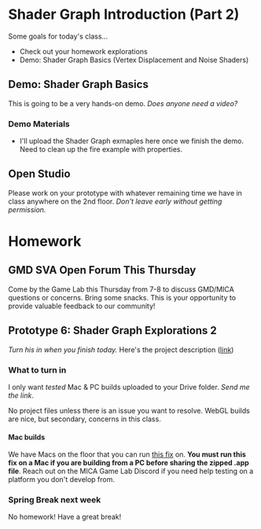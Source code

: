 # Shader Graph Introduction (Part 2)
Some goals for today's class...
- Check out your homework explorations
- Demo: Shader Graph Basics (Vertex Displacement and Noise Shaders)

## Demo: Shader Graph Basics

This is going to be a very hands-on demo. _Does anyone need a video?_

### Demo Materials
- I'll upload the Shader Graph exmaples here once we finish the demo. Need to clean up the fire example with properties.

## Open Studio
Please work on your prototype with whatever remaining time we have in class anywhere on the 2nd floor. _Don't leave early without getting permission._

# Homework

## GMD SVA Open Forum This Thursday
Come by the Game Lab this Thursday from 7-8 to discuss GMD/MICA questions or concerns. Bring some snacks. This is your opportunity to provide valuable feedback to our community!

## Prototype 6: Shader Graph Explorations 2
*Turn his in when you finish today.* Here's the project description ([link](https://docs.google.com/document/d/1QEMvRF1iXej3sS8FbS-alNmehRa0HYxwYSf1XRpsNNU/edit?usp=sharing))

### What to turn in
I only want *tested* Mac & PC builds uploaded to your Drive folder. _Send me the link_. 

No project files unless there is an issue you want to resolve. WebGL builds are nice, but secondary, concerns in this class. 

#### Mac builds
We have Macs on the floor that you can run [this fix](https://youtu.be/gHZnBzAtBhU) on. **You must run this fix on a Mac if you are building from a PC before sharing the zipped .app file**. Reach out on the MICA Game Lab Discord if you need help testing on a platform you don't develop from.

### Spring Break next week
No homework! Have a great break!